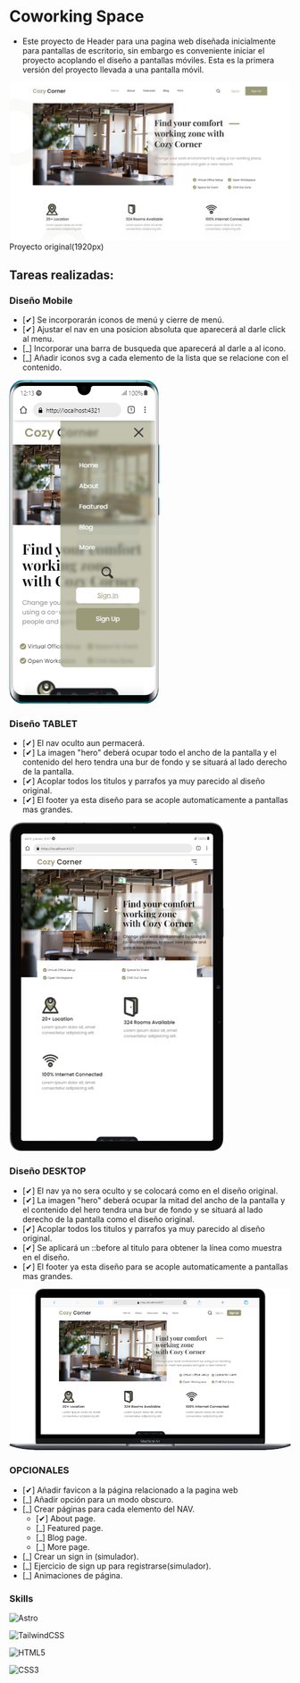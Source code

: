 # Coworking Space
- Este proyecto de Header para una pagina web diseñada inicialmente para pantallas de escritorio, sin embargo es conveniente iniciar el proyecto acoplando el diseño a pantallas móviles. Esta es la primera versión del proyecto llevada a una pantalla móvil.

![alt text](header03.jpg)
Proyecto original(1920px)

## Tareas realizadas:

### Diseño Mobile
- [✔] Se incorporarán iconos de menú y cierre de menú.
- [✔] Ajustar el nav en una posicion absoluta que aparecerá al darle click al menu.
- [_] Incorporar una barra de busqueda que aparecerá al darle a al icono.
- [_] Añadir iconos svg a cada elemento de la lista que se relacione con el contenido.

![alt text](header03-mobile.png)

### Diseño TABLET
- [✔] El nav oculto aun permacerá.
- [✔] La imagen "hero" deberá ocupar todo el ancho de la pantalla y el contenido del hero tendra una bur de fondo y se situará al lado derecho de la pantalla.
- [✔] Acoplar todos los titulos  y parrafos ya muy parecido al diseño original.
- [✔] El footer ya esta diseño para se acople automaticamente a pantallas mas grandes.

![alt text](header03-tablet.png)

### Diseño DESKTOP
- [✔] El nav ya no sera oculto y se colocará como en el diseño original.
- [✔] La imagen "hero" deberá ocupar la mitad del ancho de la pantalla y el contenido del hero tendra una bur de fondo y se situará al lado derecho de la pantalla como el diseño original.
- [✔] Acoplar todos los titulos  y parrafos ya muy parecido al diseño original.
- [✔] Se aplicará un ::before al titulo para obtener la línea como muestra en el diseño.
- [✔] El footer ya esta diseño para se acople automaticamente a pantallas mas grandes.

![alt text](header03-desktop.png)

### OPCIONALES
- [✔] Añadir favicon a la página relacionado a la pagina web
- [_] Añadir opción para un modo obscuro.
- [_] Crear páginas para cada elemento del NAV.
    - [✔] About page.
    - [_] Featured page.
    - [_] Blog page.
    - [_] More page.
- [_] Crear un sign in (simulador).
- [_] Ejercicio de sign up para registrarse(simulador).
- [_] Animaciones de página.


### Skills
![Astro](https://img.shields.io/badge/astro-%232C2052.svg?style=for-the-badge&logo=astro&logoColor=white)

![TailwindCSS](https://img.shields.io/badge/tailwindcss-%2338B2AC.svg?style=for-the-badge&logo=tailwind-css&logoColor=white)

![HTML5](https://img.shields.io/badge/html5-%23E34F26.svg?style=for-the-badge&logo=html5&logoColor=white)

![CSS3](https://img.shields.io/badge/css3-%231572B6.svg?style=for-the-badge&logo=css3&logoColor=white)
